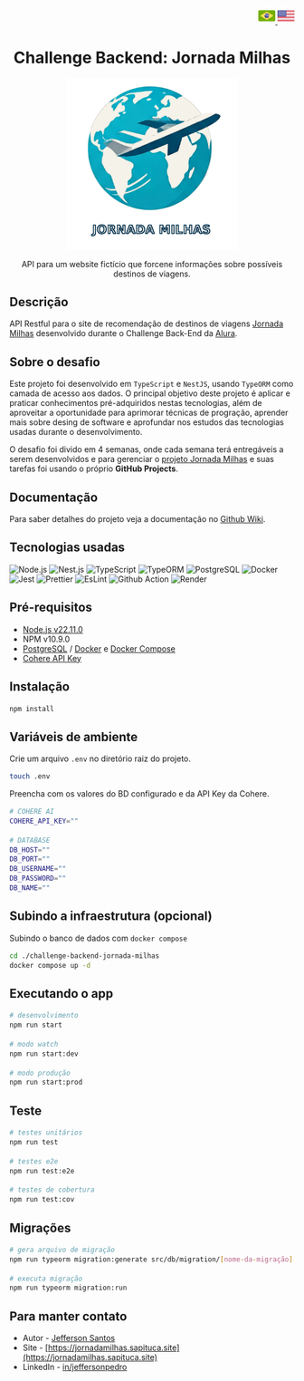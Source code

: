 <p align="right">
  <a href="./readme_pt-br.md" title="português">
    <img src="./img/brazil.png" alt="documento em português" width="30">
  </a>
  <a href="../README.md" title="inglês">
    <img src="./img/usa.png" alt="documento em inglês" width="30">
  </a>
<p align="center">

<h1 align="center">Challenge Backend: Jornada Milhas</h1>

<p align="center">
  <a href="" target="_blank"><img src="./img/logo.png" width="300" alt="Jornada Milhas logo" /></a>
<p align="center">

<p align="center">
  API para um website fictício que forcene informações sobre possíveis destinos de viagens.
<p align="center">

## Descrição

API Restful para o site de recomendação de destinos de viagens [Jornada Milhas](https://api.jornadamilhas.sapituca.site) desenvolvido durante o Challenge Back-End da <a href="https://cursos.alura.com.br" target="_blank">Alura</a>.

## Sobre o desafio

Este projeto foi desenvolvido em `TypeScript` e `NestJS`, usando `TypeORM` como camada de acesso aos dados. O principal objetivo deste projeto é aplicar e praticar conhecimentos pré-adquiridos nestas tecnologias, além de aproveitar a oportunidade para aprimorar técnicas de progração, aprender mais sobre desing de software e aprofundar nos estudos das tecnologias usadas durante o desenvolvimento.

O desafio foi divido em 4 semanas, onde cada semana terá entregáveis a serem desenvolvidos e para gerenciar o [projeto Jornada Milhas](https://github.com/users/jeff-pedro/projects/4) e suas tarefas foi usando o próprio **GitHub Projects**.

## Documentação

Para saber detalhes do projeto veja a documentação no [Github Wiki](https://github.com/jeff-pedro/challenge-backend-jornada-milhas/wiki).

## Tecnologias usadas

<!-- ![NPM](https://img.shields.io/badge/npm-v10.9.0-white?style=for-the-badge&logo=npm&logoColor=61DAFB) -->

![Node.js](https://img.shields.io/badge/Node.js-white?style=for-the-badge&logo=node.js&logoColor=green)
![Nest.js](https://img.shields.io/badge/Nest.js-E0234E?style=for-the-badge&logo=nestjs&logoColor=white)
![TypeScript](https://img.shields.io/badge/TypeScript-3178C6?style=for-the-badge&logo=typescript&logoColor=white)
![TypeORM](https://img.shields.io/badge/TypeORM-FE0803?style=for-the-badge&logo=TypeORM&logoColor=white)
![PostgreSQL](https://img.shields.io/badge/PostgreSQL-F6F5F2?style=for-the-badge&logo=postgresql&logoColor=blue)
![Docker](https://img.shields.io/badge/Docker-2496ED?style=for-the-badge&logo=docker&logoColor=white)
![Jest](https://img.shields.io/badge/Jest-C21325?style=for-the-badge&logo=jest&logoColor=white)
![Prettier](https://img.shields.io/badge/Prettier-F7B93E?style=for-the-badge&logo=prettier&logoColor=white)
![EsLint](https://img.shields.io/badge/ESLint-4B32C3?style=for-the-badge&logo=eslint&logoColor=white)
![Github Action](https://img.shields.io/badge/Github_Actions-2088FF?style=for-the-badge&logo=githubactions&logoColor=white)
![Render](https://img.shields.io/badge/Render-000000?style=for-the-badge&logo=render&logoColor=white)

## Pré-requisitos

* [Node.js v22.11.0](https://nodejs.org/en/download)
* NPM v10.9.0
* [PostgreSQL](https://www.postgresql.org/download/) / [Docker](https://docs.docker.com/engine/install/) e [Docker Compose](https://docs.docker.com/compose/install/linux/)
* [Cohere API Key](https://dashboard.cohere.com/api-keys)

## Instalação

```bash
npm install
```

## Variáveis de ambiente

Crie um arquivo `.env` no diretório raiz do projeto.

```bash
touch .env
```

Preencha com os valores do BD configurado e da API Key da Cohere.

```bash
# COHERE AI
COHERE_API_KEY=""

# DATABASE
DB_HOST=""
DB_PORT=""
DB_USERNAME=""
DB_PASSWORD=""
DB_NAME=""
```

## Subindo a infraestrutura (opcional)

Subindo o banco de dados com `docker compose`

```bash
cd ./challenge-backend-jornada-milhas
docker compose up -d 
```

## Executando o app

```bash
# desenvolvimento
npm run start

# modo watch
npm run start:dev

# modo produção
npm run start:prod
```

## Teste

```bash
# testes unitários
npm run test

# testes e2e
npm run test:e2e

# testes de cobertura
npm run test:cov
```

## Migrações

```bash
# gera arquivo de migração
npm run typeorm migration:generate src/db/migration/[nome-da-migração] 

# executa migração
npm run typeorm migration:run
```

## Para manter contato

* Autor - [Jefferson Santos](https://jefferson.sapituca.site)
* Site - [https://jornadamilhas.sapituca.site](https://jornadamilhas.sapituca.site)
* LinkedIn - [in/jeffersonpedro](https://www.linkedin.com/in/jeffersonpedro)
